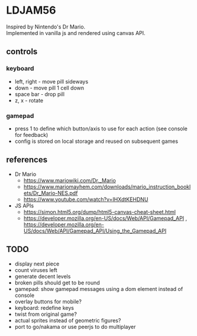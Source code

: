 # LDJAM56

Inspired by Nintendo's Dr Mario.  
Implemented in vanilla js and rendered using canvas API.  


## controls

### keyboard

- left, right - move pill sideways
- down - move pill 1 cell down
- space bar - drop pill
- z, x - rotate

### gamepad

- press 1 to define which button/axis to use for each action (see console for feedback)
- config is stored on local storage and reused on subsequent games

## references

- Dr Mario
    - https://www.mariowiki.com/Dr._Mario
    - https://www.mariomayhem.com/downloads/mario_instruction_booklets/Dr_Mario-NES.pdf
    - https://www.youtube.com/watch?v=IHXdtKEHDNU
- JS APIs
    - https://simon.html5.org/dump/html5-canvas-cheat-sheet.html
    - https://developer.mozilla.org/en-US/docs/Web/API/Gamepad_API , https://developer.mozilla.org/en-US/docs/Web/API/Gamepad_API/Using_the_Gamepad_API

## TODO

- display next piece
- count viruses left
- generate decent levels
- broken pills should get to be round
- gamepad: show gamepad messages using a dom element instead of console
- overlay buttons for mobile?
- keyboard: redefine keys
- twist from original game?
- actual sprites instead of geometric figures?
- port to go/nakama or use peerjs to do multiplayer
